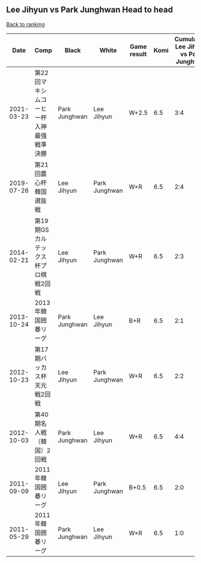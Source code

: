 ## Lee Jihyun vs Park Junghwan Head to head

[Back to ranking](../../index.md)




| **Date** | **Comp** | **Black** | **White** | **Game result** | **Komi** | **Cumulative Lee Jihyun vs Park Junghwan** | **Lee Jihyun streak** | **Park Junghwan streak** | 
| --- | --- | --- | --- | --- | --- | --- | --- | --- |
| 2021-03-23 | 第22回マキシムコーヒー杯入神最強戦準決勝 | Park Junghwan | Lee Jihyun | W+2.5 | 6.5 | 3:4 | 1 | 0 | 
| 2019-07-26 | 第21回農心杯韓国選抜戦 | Lee Jihyun | Park Junghwan | W+R | 6.5 | 2:4 | 0 | 4 | 
| 2014-02-21 | 第19期GSカルテックス杯プロ棋戦2回戦 | Lee Jihyun | Park Junghwan | W+R | 6.5 | 2:3 | 0 | 3 | 
| 2013-10-24 | 2013年韓国囲碁リーグ | Park Junghwan | Lee Jihyun | B+R | 6.5 | 2:1 | 0 | 1 | 
| 2012-10-23 | 第17期バッカス杯天元戦2回戦 | Lee Jihyun | Park Junghwan | W+R | 6.5 | 2:2 | 0 | 2 | 
| 2012-10-03 | 第40期名人戦（韓国）2回戦 | Park Junghwan | Lee Jihyun | W+R | 6.5 | 4:4 | 2 | 0 | 
| 2011-09-09 | 2011年韓国囲碁リーグ | Lee Jihyun | Park Junghwan | B+0.5 | 6.5 | 2:0 | 2 | 0 | 
| 2011-05-29 | 2011年韓国囲碁リーグ | Park Junghwan | Lee Jihyun | W+R | 6.5 | 1:0 | 1 | 0 |




